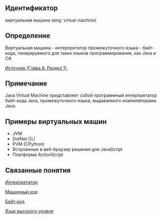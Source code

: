 ## Идентификатор
виртуальная машина (eng: virtual machine)


## Определение
Виртуальная машина - интерпретатор промежуточного языка - байт-кода, генерируемого для таких языков программирования, как Java и C#.

[Источник (Глава 8. Раздел 1).](../bibliography/Aho-Compilers-book.md)


## Примечание
Java Virtual Machine представляет собой программный интерпретатор байт-кода Java, промежуточного языка, выдаваемого компиляторами Java.


## Примеры виртуальных машин
- JVM
- DotNet CLI
- PVM (CPython)
- Встроенные в веб-браузер решения для JavaScript
- Платформа ActionScript


## Связанные понятия
[Интерпретатор](interpreter.md)

[Машинный код](machine_code.md)

[Байт-код](bytecode.md)

[Язык высокого уровня](high_level_language.md)
